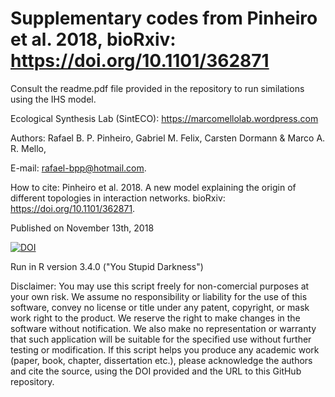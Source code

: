 # Supplementary codes from Pinheiro et al. 2018, bioRxiv: https://doi.org/10.1101/362871

Consult the readme.pdf file provided in the repository to run similations using the IHS model.

Ecological Synthesis Lab (SintECO): https://marcomellolab.wordpress.com

Authors: Rafael B. P. Pinheiro, Gabriel M. Felix, Carsten Dormann & Marco A. R. Mello, 

E-mail: rafael-bpp@hotmail.com.

How to cite: Pinheiro et al. 2018. A new model explaining the origin of different topologies in interaction networks. bioRxiv: https://doi.org/10.1101/362871. 

Published on November 13th, 2018

<a href="https://doi.org/10.5281/zenodo.1486121"><img src="https://zenodo.org/badge/DOI/10.5281/zenodo.1486121.svg" alt="DOI"></a>

Run in R version 3.4.0 ("You Stupid Darkness")

Disclaimer: You may use this script freely for non-comercial purposes at your own risk. We assume no responsibility or liability for the use of this software, convey no license or title under any patent, copyright, or mask work right to the product. We reserve the right to make changes in the software without notification. We also make no representation or warranty that such application will be suitable for the specified use without further testing or modification. If this script helps you produce any academic work (paper, book, chapter, dissertation etc.), please acknowledge the authors and cite the source, using the DOI provided and the URL to this GitHub repository.
